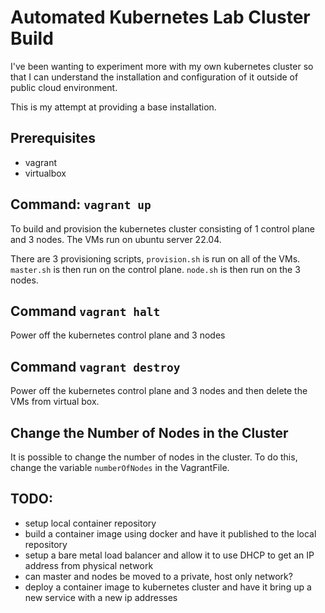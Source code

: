# Automated Kubernetes Lab Cluster Build

I've been wanting to experiment more with my own kubernetes cluster so that I can understand the installation and configuration of it outside of public cloud environment.

This is my attempt at providing a base installation.

## Prerequisites

- vagrant
- virtualbox


## Command: `vagrant up` 

To build and provision the kubernetes cluster consisting of 1 control plane and 3 nodes. The VMs run on ubuntu server 22.04.

There are 3 provisioning scripts, `provision.sh` is run on all of the VMs. `master.sh` is then run on the control plane. `node.sh` is then run on the 3 nodes.

## Command `vagrant halt`

Power off the kubernetes control plane and 3 nodes

## Command `vagrant destroy`

Power off the kubernetes control plane and 3 nodes and then delete the VMs from virtual box.


## Change the Number of Nodes in the Cluster
It is possible to change the number of nodes in the cluster. To do this, change the variable `numberOfNodes` in the VagrantFile.

## TODO:

- setup local container repository
- build a container image using docker and have it published to the local repository
- setup a bare metal load balancer and allow it to use DHCP to get an IP address from physical network
- can master and nodes be moved to a private, host only network?
- deploy a container image to kubernetes cluster and have it bring up a new service with a new ip addresses


